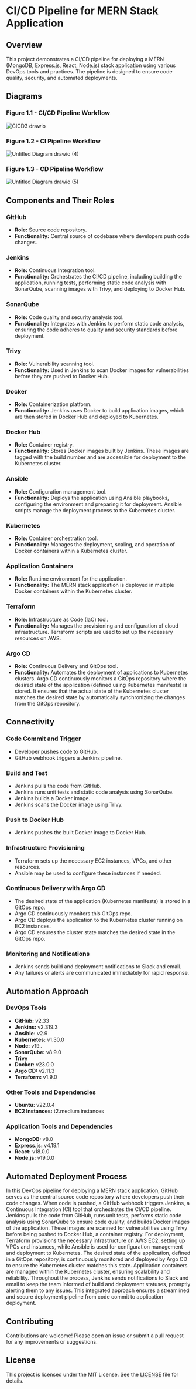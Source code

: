 # CI/CD Pipeline for MERN Stack Application

## Overview

This project demonstrates a CI/CD pipeline for deploying a MERN (MongoDB, Express.js, React, Node.js) stack application using various DevOps tools and practices. The pipeline is designed to ensure code quality, security, and automated deployments.

## Diagrams

### Figure 1.1 - CI/CD Pipeline Workflow
![CICD3 drawio](https://github.com/TheTharz/DesignFlow-k8s-manifests/assets/119271523/c0bacd7f-0bc9-468a-b47e-0aedec513cba)

### Figure 1.2 - CI Pipeline Workflow
![Untitled Diagram drawio (4)](https://github.com/TheTharz/DesignFlow-k8s-manifests/assets/119271523/cc2f7485-cca8-4af4-a718-ffc19ad55158)

### Figure 1.3 - CD Pipeline Workflow
![Untitled Diagram drawio (5)](https://github.com/TheTharz/DesignFlow-k8s-manifests/assets/119271523/ba833eff-b3ac-4307-a29a-c2fe924efa75)

## Components and Their Roles

### GitHub
- **Role:** Source code repository.
- **Functionality:** Central source of codebase where developers push code changes.

### Jenkins
- **Role:** Continuous Integration tool.
- **Functionality:** Orchestrates the CI/CD pipeline, including building the application, running tests, performing static code analysis with SonarQube, scanning images with Trivy, and deploying to Docker Hub.

### SonarQube
- **Role:** Code quality and security analysis tool.
- **Functionality:** Integrates with Jenkins to perform static code analysis, ensuring the code adheres to quality and security standards before deployment.

### Trivy
- **Role:** Vulnerability scanning tool.
- **Functionality:** Used in Jenkins to scan Docker images for vulnerabilities before they are pushed to Docker Hub.

### Docker
- **Role:** Containerization platform.
- **Functionality:** Jenkins uses Docker to build application images, which are then stored in Docker Hub and deployed to Kubernetes.

### Docker Hub
- **Role:** Container registry.
- **Functionality:** Stores Docker images built by Jenkins. These images are tagged with the build number and are accessible for deployment to the Kubernetes cluster.

### Ansible
- **Role:** Configuration management tool.
- **Functionality:** Deploys the application using Ansible playbooks, configuring the environment and preparing it for deployment. Ansible scripts manage the deployment process to the Kubernetes cluster.

### Kubernetes
- **Role:** Container orchestration tool.
- **Functionality:** Manages the deployment, scaling, and operation of Docker containers within a Kubernetes cluster.

### Application Containers
- **Role:** Runtime environment for the application.
- **Functionality:** The MERN stack application is deployed in multiple Docker containers within the Kubernetes cluster.

### Terraform
- **Role:** Infrastructure as Code (IaC) tool.
- **Functionality:** Manages the provisioning and configuration of cloud infrastructure. Terraform scripts are used to set up the necessary resources on AWS.

### Argo CD
- **Role:** Continuous Delivery and GitOps tool.
- **Functionality:** Automates the deployment of applications to Kubernetes clusters. Argo CD continuously monitors a GitOps repository where the desired state of the application (defined using Kubernetes manifests) is stored. It ensures that the actual state of the Kubernetes cluster matches the desired state by automatically synchronizing the changes from the GitOps repository.

## Connectivity

### Code Commit and Trigger
- Developer pushes code to GitHub.
- GitHub webhook triggers a Jenkins pipeline.

### Build and Test
- Jenkins pulls the code from GitHub.
- Jenkins runs unit tests and static code analysis using SonarQube.
- Jenkins builds a Docker image.
- Jenkins scans the Docker image using Trivy.

### Push to Docker Hub
- Jenkins pushes the built Docker image to Docker Hub.

### Infrastructure Provisioning
- Terraform sets up the necessary EC2 instances, VPCs, and other resources.
- Ansible may be used to configure these instances if needed.

### Continuous Delivery with Argo CD
- The desired state of the application (Kubernetes manifests) is stored in a GitOps repo.
- Argo CD continuously monitors this GitOps repo.
- Argo CD deploys the application to the Kubernetes cluster running on EC2 instances.
- Argo CD ensures the cluster state matches the desired state in the GitOps repo.

### Monitoring and Notifications
- Jenkins sends build and deployment notifications to Slack and email.
- Any failures or alerts are communicated immediately for rapid response.

## Automation Approach

### DevOps Tools
- **GitHub:** v2.33
- **Jenkins:** v2.319.3
- **Ansible:** v2.9
- **Kubernetes:** v1.30.0
- **Node:** v19.*.*
- **SonarQube:** v8.9.0
- **Trivy**
- **Docker:** v23.0.0
- **Argo CD:** v2.11.3
- **Terraform:** v1.9.0

### Other Tools and Dependencies
- **Ubuntu:** v22.0.4
- **EC2 Instances:** t2.medium instances

### Application Tools and Dependencies
- **MongoDB:** v8.0
- **Express.js:** v4.19.1
- **React:** v18.0.0
- **Node.js:** v19.0.0

## Automated Deployment Process

In this DevOps pipeline for deploying a MERN stack application, GitHub serves as the central source code repository where developers push their code changes. When code is pushed, a GitHub webhook triggers Jenkins, a Continuous Integration (CI) tool that orchestrates the CI/CD pipeline. Jenkins pulls the code from GitHub, runs unit tests, performs static code analysis using SonarQube to ensure code quality, and builds Docker images of the application. These images are scanned for vulnerabilities using Trivy before being pushed to Docker Hub, a container registry. For deployment, Terraform provisions the necessary infrastructure on AWS EC2, setting up VPCs and instances, while Ansible is used for configuration management and deployment to Kubernetes. The desired state of the application, defined in a GitOps repository, is continuously monitored and deployed by Argo CD to ensure the Kubernetes cluster matches this state. Application containers are managed within the Kubernetes cluster, ensuring scalability and reliability. Throughout the process, Jenkins sends notifications to Slack and email to keep the team informed of build and deployment statuses, promptly alerting them to any issues. This integrated approach ensures a streamlined and secure deployment pipeline from code commit to application deployment.

## Contributing

Contributions are welcome! Please open an issue or submit a pull request for any improvements or suggestions.

## License

This project is licensed under the MIT License. See the [LICENSE](LICENSE) file for details.
